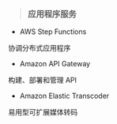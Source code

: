> ### **应用程序服务**

* AWS Step Functions
  
 协调分布式应用程序
  
* Amazon API Gateway 
 
 构建、部署和管理 API 
 
* Amazon Elastic Transcoder 
 
 易用型可扩展媒体转码